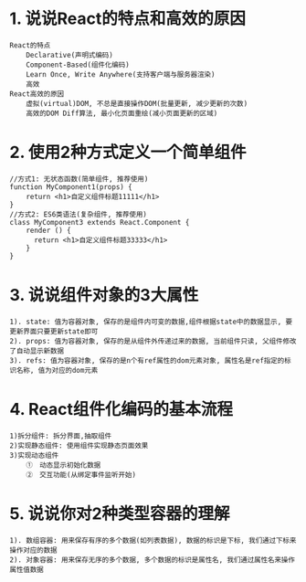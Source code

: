 # 1. 说说React的特点和高效的原因
	React的特点
		Declarative(声明式编码)
		Component-Based(组件化编码)
		Learn Once, Write Anywhere(支持客户端与服务器渲染)
		高效
	React高效的原因
    	虚拟(virtual)DOM, 不总是直接操作DOM(批量更新, 减少更新的次数) 
    	高效的DOM Diff算法, 最小化页面重绘(减小页面更新的区域)

# 2. 使用2种方式定义一个简单组件
	//方式1: 无状态函数(简单组件, 推荐使用)
	function MyComponent1(props) {
		return <h1>自定义组件标题11111</h1>
	}
	//方式2: ES6类语法(复杂组件, 推荐使用)
	class MyComponent3 extends React.Component {
		render () {
		  return <h1>自定义组件标题33333</h1>
		}
	}

# 3. 说说组件对象的3大属性
	1). state: 值为容器对象, 保存的是组件内可变的数据,组件根据state中的数据显示, 要更新界面只要更新state即可 
	2). props: 值为容器对象, 保存的是从组件外传递过来的数据, 当前组件只读, 父组件修改了自动显示新数据
	3). refs: 值为容器对象, 保存的是n个有ref属性的dom元素对象, 属性名是ref指定的标识名称, 值为对应的dom元素

# 4. React组件化编码的基本流程
	1)拆分组件: 拆分界面,抽取组件
	2)实现静态组件: 使用组件实现静态页面效果
	3)实现动态组件
		①　动态显示初始化数据
		②　交互功能(从绑定事件监听开始)

# 5. 说说你对2种类型容器的理解
	1). 数组容器: 用来保存有序的多个数据(如列表数据), 数据的标识是下标, 我们通过下标来操作对应的数据
	2). 对象容器: 用来保存无序的多个数据, 多个数据的标识是属性名, 我们通过属性名来操作属性值数据


